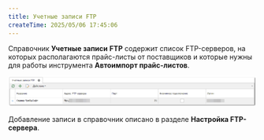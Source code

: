 ```yaml
---
title: Учетные записи FTP
createTime: 2025/05/06 17:45:06
---
```

Справочник **Учетные записи** **FTP** содержит список FTP-серверов, на которых располагаются прайс-листы от поставщиков и которые нужны для работы инструмента **Автоимпорт прайс-листов**.

![](../../../assets/specification/image394.png)

Добавление записи в справочник описано в разделе **Настройка FTP-сервера**.